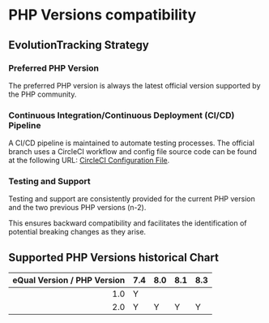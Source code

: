 # PHP Versions compatibility 



## EvolutionTracking Strategy

### Preferred PHP Version

The preferred PHP version is always the latest official version supported by the PHP community.

### Continuous Integration/Continuous Deployment (CI/CD) Pipeline

A CI/CD pipeline is maintained to automate testing processes.
The official branch uses a CircleCI workflow and config file source code can be found at the following URL: [CircleCI Configuration File](https://github.com/equalframework/equal/blob/master/.circleci/config.yml).

### Testing and Support

Testing and support are consistently provided for the current PHP version and the two previous PHP versions (n-2). 

This ensures backward compatibility and facilitates the identification of potential breaking changes as they arise.



## Supported PHP Versions historical Chart

|eQual Version / PHP Version|7.4|8.0|8.1|8.3|
|-:|--|--|--|--|
|1.0|Y||||
|2.0|Y|Y|Y|Y|